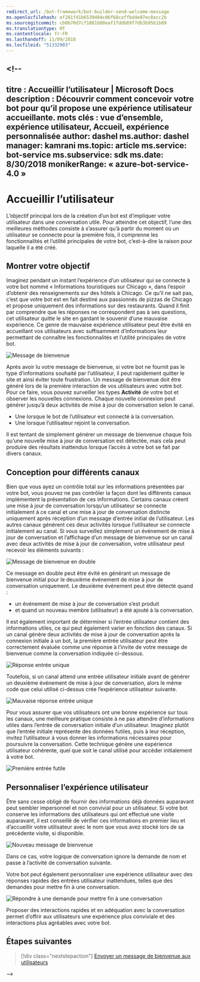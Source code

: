 ```yaml
---
redirect_url: /bot-framework/bot-builder-send-welcome-message
ms.openlocfilehash: ef281fd1b6539484c06f68caffbd4e87ec8acc2b
ms.sourcegitcommit: cb0b70d7cf1081b08eaf1fddb69f7db3b95b1b09
ms.translationtype: HT
ms.contentlocale: fr-FR
ms.lasthandoff: 11/09/2018
ms.locfileid: "51332903"
---
```

<a name="--"></a><!--
---
titre : Accueillir l’utilisateur | Microsoft Docs description : Découvrir comment concevoir votre bot pour qu’il propose une expérience utilisateur accueillante.
mots clés : vue d’ensemble, expérience utilisateur, Accueil, expérience personnalisée author: dashel ms.author: dashel manager: kamrani ms.topic: article ms.service: bot-service ms.subservice: sdk ms.date: 8/30/2018 monikerRange: « azure-bot-service-4.0 »
---

# <a name="welcoming-the-user"></a>Accueillir l’utilisateur

L’objectif principal lors de la création d’un bot est d’impliquer votre utilisateur dans une conversation utile. Pour atteindre cet objectif, l’une des meilleures méthodes consiste à s’assurer qu’à partir du moment où un utilisateur se connecte pour la première fois, il comprenne les fonctionnalités et l’utilité principales de votre bot, c’est-à-dire la raison pour laquelle il a été créé.

## <a name="show-your-purpose"></a>Montrer votre objectif

Imaginez pendant un instant l’expérience d’un utilisateur qui se connecte à votre bot nommé « Informations touristiques sur Chicago », dans l’espoir d’obtenir des renseignements sur des hôtels à Chicago. Ce qu’il ne sait pas, c’est que votre bot est en fait destiné aux passionnés de pizzas de Chicago et propose uniquement des informations sur des restaurants. Quand il finit par comprendre que les réponses ne correspondent pas à ses questions, cet utilisateur quitte le site en gardant le souvenir d’une mauvaise expérience. Ce genre de mauvaise expérience utilisateur peut être évité en accueillant vos utilisateurs avec suffisamment d’informations leur permettant de connaître les fonctionnalités et l’utilité principales de votre bot. 

![Message de bienvenue](./media/welcome_message.png)

Après avoir lu votre message de bienvenue, si votre bot ne fournit pas le type d’informations souhaité par l’utilisateur, il peut rapidement quitter le site et ainsi éviter toute frustration.
Un message de bienvenue doit être généré lors de la première interaction de vos utilisateurs avec votre bot. Pour ce faire, vous pouvez surveiller les types **Activité** de votre bot et observer les nouvelles connexions. Chaque nouvelle connexion peut générer jusqu’à deux activités de mise à jour de conversation selon le canal.

- Une lorsque le bot de l’utilisateur est connecté à la conversation.
- Une lorsque l’utilisateur rejoint la conversation.

Il est tentant de simplement générer un message de bienvenue chaque fois qu’une nouvelle mise à jour de conversation est détectée, mais cela peut produire des résultats inattendus lorsque l’accès à votre bot se fait par divers canaux.

## <a name="design-for-different-channels"></a>Conception pour différents canaux

Bien que vous ayez un contrôle total sur les informations présentées par votre bot, vous pouvez ne pas contrôler la façon dont les différents canaux implémentent la présentation de ces informations. Certains canaux créent une mise à jour de conversation lorsqu’un utilisateur se connecte initialement à ce canal et une mise à jour de conversation distincte uniquement après réception d’un message d’entrée initial de l’utilisateur. Les autres canaux génèrent ces deux activités lorsque l’utilisateur se connecte initialement au canal. Si vous surveillez simplement un événement de mise à jour de conversation et l’affichage d’un message de bienvenue sur un canal avec deux activités de mise à jour de conversation, votre utilisateur peut recevoir les éléments suivants :

![Message de bienvenue en double](./media/double_welcome_message.png)

Ce message en double peut être évité en générant un message de bienvenue initial pour le deuxième événement de mise à jour de conversation uniquement. Le deuxième événement peut être détecté quand :
- un événement de mise à jour de conversation s’est produit
- et quand un nouveau membre (utilisateur) a été ajouté à la conversation.

Il est également important de déterminer si l’entrée utilisateur contient des informations utiles, ce qui peut également varier en fonction des canaux. Si un canal génère deux activités de mise à jour de conversation après la connexion initiale à un bot, la première entrée utilisateur peut être correctement évaluée comme une réponse à l’invite de votre message de bienvenue comme la conversation indiquée ci-dessous.

![Réponse entrée unique](./media/single_input_response.png)

Toutefois, si un canal attend une entrée utilisateur initiale avant de générer un deuxième événement de mise à jour de conversation, alors le même code que celui utilisé ci-dessus crée l’expérience utilisateur suivante.

![Mauvaise réponse entrée unique](./media/single_input_wrong_response.png)

Pour vous assurer que vos utilisateurs ont une bonne expérience sur tous les canaux, une meilleure pratique consiste à ne pas attendre d’informations utiles dans l’entrée de conversation initiale d’un utilisateur. Imaginez plutôt que l’entrée initiale représente des données futiles, puis à leur réception, invitez l’utilisateur à vous donner les informations nécessaires pour poursuivre la conversation. Cette technique génère une expérience utilisateur cohérente, quel que soit le canal utilisé pour accéder initialement à votre bot.

![Première entrée futile](./media/no_first_input_response.png)

## <a name="personalize-the-user-experience"></a>Personnaliser l’expérience utilisateur

Être sans cesse obligé de fournir des informations déjà données auparavant peut sembler impersonnel et non convivial pour un utilisateur. Si votre bot conserve les informations des utilisateurs qui ont effectué une visite auparavant, il est conseillé de vérifier ces informations en premier lieu et d’accueillir votre utilisateur avec le nom que vous avez stocké lors de sa précédente visite, si disponible. 

![Nouveau message de bienvenue](./media/welcome_back.png)

Dans ce cas, votre logique de conversation ignore la demande de nom et passe à l’activité de conversation suivante.

Votre bot peut également personnaliser une expérience utilisateur avec des réponses rapides des entrées utilisateur inattendues, telles que des demandes pour mettre fin à une conversation.

![Répondre à une demande pour mettre fin à une conversation](./media/respond_to_exit.png)

Proposer des interactions rapides et en adéquation avec la conversation permet d’offrir aux utilisateurs une expérience plus conviviale et des interactions plus agréables avec votre bot.

## <a name="next-steps"></a>Étapes suivantes
> [!div class="nextstepaction"]
> [Envoyer un message de bienvenue aux utilisateurs](bot-builder-send-welcome-message.md)

-->

